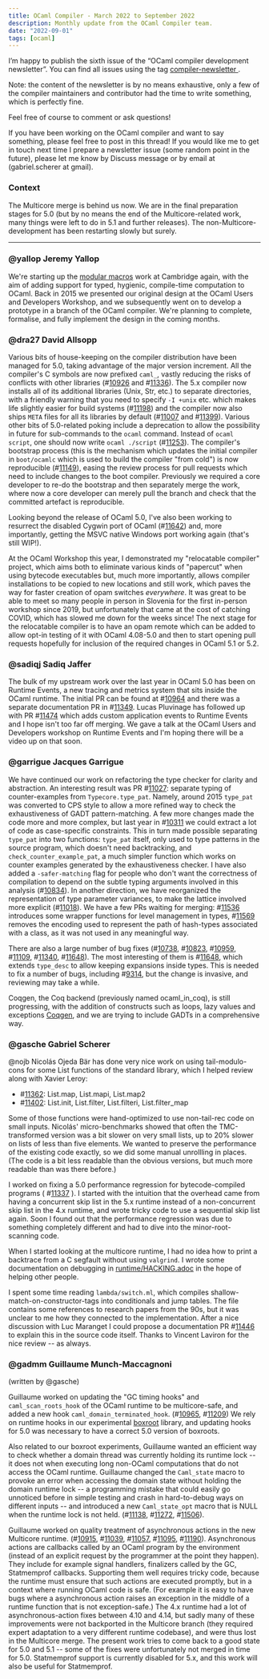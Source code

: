 ```yaml
---
title: OCaml Compiler - March 2022 to September 2022
description: Monthly update from the OCaml Compiler team.
date: "2022-09-01"
tags: [ocaml]
---
```


I’m happy to publish the sixth issue of the “OCaml compiler development newsletter”. You can find all issues using the tag [compiler-newsletter ](https://discuss.ocaml.org/tag/compiler-newsletter).

Note: the content of the newsletter is by no means exhaustive, only a few of the compiler maintainers and contributor had the time to write something, which is perfectly fine.

Feel free of course to comment or ask questions!

If you have been working on the OCaml compiler and want to say something, please feel free to post in this thread! If you would like me to get in touch next time I prepare a newsletter issue (some random point in the future), please let me know by Discuss message or by email at (gabriel.scherer at gmail).

### Context

The Multicore merge is behind us now. We are in the final preparation stages for 5.0 (but by no means the end of the Multicore-related work, many things were left to do in 5.1 and further releases). The non-Multicore-development has been restarting slowly but surely.

---

### @yallop Jeremy Yallop

We're starting up the [modular macros](https://www.cl.cam.ac.uk/~jdy22/projects/modular-macros/) work at Cambridge again, with the aim of adding support for typed, hygienic, compile-time computation to OCaml.  Back in 2015 we presented our original design at the OCaml Users and Developers Workshop, and we subsequently went on to develop a prototype in a branch of the OCaml compiler.  We're planning to complete, formalise, and fully implement the design in the coming months.

### @dra27 David Allsopp

Various bits of house-keeping on the compiler distribution have been managed for 5.0, taking advantage of the major version increment. All the compiler's C symbols are now prefixed `caml_`, vastly reducing the risks of conflicts with other libraries (#[10926](https://github.com/ocaml/ocaml/pull/10926) and #[11336](https://github.com/ocaml/ocaml/pull/11336)). The 5.x compiler now installs all of its additional libraries (Unix, Str, etc.) to separate directories, with a friendly warning that you need to specify `-I +unix` etc. which makes life slightly easier for build systems (#[11198](https://github.com/ocaml/ocaml/pull/11198)) and the compiler now also ships `META` files for all its libraries by default (#[11007](https://github.com/ocaml/ocaml/pull/11007) and #[11399](https://github.com/ocaml/ocaml/pull/11399)). Various other bits of 5.0-related poking include a deprecation to allow the possibility in future for sub-commands to the `ocaml` command. Instead of `ocaml script`, one should now write `ocaml ./script` (#[11253](https://github.com/ocaml/ocaml/pull/11253)). The compiler's bootstrap process (this is the mechanism which updates the initial compiler in `boot/ocamlc` which is used to build the compiler "from cold") is now reproducible (#[11149](https://github.com/ocaml/ocaml/pull/11149)), easing the review process for pull requests which need to include changes to the boot compiler. Previously we required a core developer to re-do the bootstrap and then separately merge the work, where now a core developer can merely pull the branch and check that the committed artefact is reproducible.

Looking beyond the release of OCaml 5.0, I've also been working to resurrect the disabled Cygwin port of OCaml (#[11642](https://github.com/ocaml/ocaml/pull/11642)) and, more importantly, getting the MSVC native Windows port working again (that's still WIP!).

At the OCaml Workshop this year, I demonstrated my "relocatable compiler" project, which aims both to eliminate various kinds of "papercut" when using bytecode executables but, much more importantly, allows compiler installations to be copied to new locations and still work, which paves the way for faster creation of opam switches _everywhere_. It was great to be able to meet so many people in person in Slovenia for the first in-person workshop since 2019, but unfortunately that came at the cost of catching COVID, which has slowed me down for the weeks since! The next stage for the relocatable compiler is to have an opam remote which can be added to allow opt-in testing of it with OCaml 4.08-5.0 and then to start opening pull requests hopefully for inclusion of the required changes in OCaml 5.1 or 5.2.

### @sadiqj Sadiq Jaffer

The bulk of my upstream work over the last year in OCaml 5.0 has been on Runtime Events, a new tracing and metrics system that sits inside the OCaml runtime. The initial PR can be found at #[10964](https://github.com/ocaml/ocaml/issues/10964) and there was a separate documentation PR in #[11349](https://github.com/ocaml/ocaml/issues/11349). Lucas Pluvinage has followed up with PR #[11474](https://github.com/ocaml/ocaml/issues/11474) which adds custom application events to Runtime Events and I hope isn't too far off merging. We gave a talk at the OCaml Users and Developers workshop on Runtime Events and I'm hoping there will be a video up on that soon.

### @garrigue Jacques Garrigue

We have continued our work on refactoring the type checker for clarity and abstraction.
An interesting result was PR #[11027](https://github.com/ocaml/ocaml/issues/11027): separate typing of counter-examples from `Typecore.type_pat`. Namely, around 2015 `type_pat` was converted to CPS style to allow a more refined way to check the exhaustiveness of GADT pattern-matching. A few more changes made the code more and more complex, but last year in #[10311](https://github.com/ocaml/ocaml/issues/10311) we could extract a lot of code as case-specific constraints. This in turn made possible separating `type_pat` into two functions: `type_pat` itself, only used to type patterns in the source program, which doesn't need backtracking, and `check_counter_example_pat`, a much simpler function which works on counter examples generated by the exhaustiveness checker.
I have also added a `-safer-matching` flag for people who don't want the correctness of compilation to depend on the subtle typing arguments involved in this analysis (#[10834](https://github.com/ocaml/ocaml/issues/10834)).
In another direction, we have reorganized the representation of type parameter variances, to make the lattice involved more explicit (#[11018](https://github.com/ocaml/ocaml/issues/11018)).
We have a few PRs waiting for merging: #[11536](https://github.com/ocaml/ocaml/issues/11536) introduces some wrapper functions for level management in types, #[11569](https://github.com/ocaml/ocaml/issues/11569) removes the encoding used to represent the path of hash-types associated with a class, as it was not used in any meaningful way.

There are also a large number of bug fixes (#[10738](https://github.com/ocaml/ocaml/issues/10738), #[10823](https://github.com/ocaml/ocaml/issues/10823), #[10959](https://github.com/ocaml/ocaml/issues/10959), #[11109](https://github.com/ocaml/ocaml/issues/11109), #[11340](https://github.com/ocaml/ocaml/issues/11340), #[11648](https://github.com/ocaml/ocaml/issues/11648)). The most interesting of them is #[11648](https://github.com/ocaml/ocaml/issues/11648), which extends `type_desc` to allow keeping expansions inside types. This is needed to fix a number of bugs, including #[9314](https://github.com/ocaml/ocaml/issues/9314), but the change is invasive, and reviewing may take a while.

Coqgen, the Coq backend (previously named ocaml_in_coq), is still progressing, with the addition of constructs such as loops, lazy values and exceptions [Coqgen](https://github.com/COCTI/ocaml/pull/3), and we are trying to include GADTs in a comprehensive way.

### @gasche Gabriel Scherer

@nojb Nicolás Ojeda Bär has done very nice work on using tail-modulo-cons for some List functions of the standard library, which I helped review along with Xavier Leroy:
- #[11362](https://github.com/ocaml/ocaml/issues/11362): List.map, List.mapi, List.map2
- #[11402](https://github.com/ocaml/ocaml/issues/11402): List.init, List.filter, List.filteri, List.filter_map

Some of those functions were hand-optimized to use non-tail-rec code on small inputs. Nicolás' micro-benchmarks showed that often the TMC-transformed version was a bit slower on very small lists, up to 20% slower on lists of less than five elements. We wanted to preserve the performance of the existing code exactly, so we did some manual unrollling in places. (The code is a bit less readable than the obvious versions, but much more readable than was there before.)

I worked on fixing a 5.0 performance regression for bytecode-compiled programs ( #[11337](https://github.com/ocaml/ocaml/issues/11337) ). I started with the intuition that the overhead came from having a concurrent skip list in the 5.x runtime instead of a non-concurrent skip list in the 4.x runtime, and wrote tricky code to use a sequential skip list again. Soon I found out that the performance regression was due to something completely different and had to dive into the minor-root-scanning code.

When I started looking at the multicore runtime, I had no idea how to print a backtrace from a C segfault without using `valgrind`. I wrote some documentation on debugging in [runtime/HACKING.adoc](https://github.com/ocaml/ocaml/blob/8796a4f4f0e4450795ee0bae2fb5bb32d313e5c7/runtime/HACKING.adoc) in the hope of helping other people.

I spent some time reading `lambda/switch.ml`, which compiles shallow-match-on-constructor-tags into conditionals and jump tables. The file contains some references to research papers from the 90s, but it was unclear to me how they connected to the implementation. After a nice discussion with Luc Maranget I could propose a documentation PR #[11446](https://github.com/ocaml/ocaml/issues/11446) to explain this in the source code itself. Thanks to Vincent Laviron for the nice review -- as always.

### @gadmm Guillaume Munch-Maccagnoni

(written by @gasche)

Guillaume worked on updating the "GC timing hooks" and `caml_scan_roots_hook` of the OCaml runtime to be multicore-safe, and added a new hook `caml_domain_terminated_hook`. (#[10965](https://github.com/ocaml/ocaml/issues/10965), #[11209](https://github.com/ocaml/ocaml/issues/11209)) We rely on runtime hooks in our experimental [boxroot](https://gitlab.com/ocaml-rust/ocaml-boxroot/) library, and updating hooks for 5.0 was necessary to have a correct 5.0 version of boxroots.

Also related to our boxroot experiments, Guillaume wanted an efficient way to check whether a domain thread was currently holding its runtime lock -- it does not when executing long non-OCaml computations that do not access the OCaml runtime. Guillaume changed the `Caml_state` macro to provoke an error when accessing the domain state without holding the domain runtime lock -- a programming mistake that could easily go unnoticed before in simple testing and crash in hard-to-debug ways on different inputs -- and introduced a new `Caml_state_opt` macro that is NULL when the runtime lock is not held. (#[11138](https://github.com/ocaml/ocaml/issues/11138), #[11272](https://github.com/ocaml/ocaml/issues/11272), #[11506](https://github.com/ocaml/ocaml/issues/11506)).

Guillaume worked on quality treatment of asynchronous actions in the new Multicore runtime. (#[10915](https://github.com/ocaml/ocaml/issues/10915), #[11039](https://github.com/ocaml/ocaml/issues/11039), #[11057](https://github.com/ocaml/ocaml/issues/11057), #[11095](https://github.com/ocaml/ocaml/issues/11095), #[11190](https://github.com/ocaml/ocaml/issues/11190)). Asynchronous actions are callbacks called by an OCaml program by the environment (instead of an explicit request by the programmer at the point they happen). They include for example signal handlers, finalizers called by the GC, Statmemprof callbacks. Supporting them well requires tricky code, because the runtime must ensure that such actions are executed promptly, but in a context where running OCaml code is safe. (For example it is easy to have bugs where a asynchronous action raises an exception in the middle of a runtime function that is not exception-safe.) The 4.x runtime had a lot of asynchronous-action fixes between 4.10 and 4.14, but sadly many of these improvements were not backported in the Multicore branch (they required expert adaptation to a very different runtime codebase), and were thus lost in the Multicore merge. The present work tries to come back to a good state for 5.0 and 5.1 -- some of the fixes were unfortunately not merged in time for 5.0. Statmemprof support is currently disabled for 5.x, and this work will also be useful for Statmemprof.